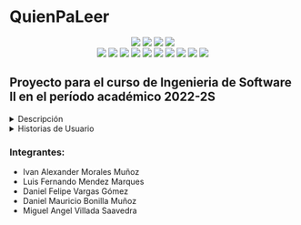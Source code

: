 # QuienPaLeer

<p align="center">
    <span>
    <img src="https://img.shields.io/badge/MongoDB-4EA94B?style=for-the-badge&logo=mongodb&logoColor=white"/>
    <img src="https://img.shields.io/badge/Express.js-000000?style=for-the-badge&logo=express&logoColor=white"/>
    <img src="https://img.shields.io/badge/React-20232A?style=for-the-badge&logo=react&logoColor=61DAFB"/>
    <img src="https://img.shields.io/badge/Node.js-339933?style=for-the-badge&logo=nodedotjs&logoColor=white"/>
   </span> 
   </br>
   <img src="https://img.shields.io/badge/firebase-ffca28?style=for-the-badge&logo=firebase&logoColor=black"/>
   <img src="https://img.shields.io/badge/Bootstrap-563D7C?style=for-the-badge&logo=bootstrap&logoColor=white"/>
   <img src="https://img.shields.io/badge/GitHub-100000?style=for-the-badge&logo=github&logoColor=white"/>
   <img src="https://img.shields.io/badge/Jira-0052CC?style=for-the-badge&logo=Jira&logoColor=white"/>
   <img src="https://img.shields.io/badge/Jest-C21325?style=for-the-badge&logo=jest&logoColor=white"/>
   <img src="https://img.shields.io/badge/JSS-F7DF1E?style=for-the-badge&logo=JSS&logoColor=white"/>
   <img src="https://img.shields.io/badge/HTML5-E34F26?style=for-the-badge&logo=html5&logoColor=white"/>
   <img src="https://img.shields.io/badge/CSS3-1572B6?style=for-the-badge&logo=css3&logoColor=white"/>
   <img src="https://img.shields.io/badge/json-5E5C5C?style=for-the-badge&logo=json&logoColor=white"/>
   <img src="https://img.shields.io/badge/Postman-FF6C37?style=for-the-badge&logo=Postman&logoColor=white"/>
   
</p>

## Proyecto para el curso de Ingenieria de Software ll en el período académico 2022-2S

<details>
  <summary>Descripción</summary>
  <br>
  QuienPa’Leer es una aplicación web que busca establecer un canal de comunicación entre fanáticos de la lectura para la venta/compra, donación e intercambio, opiniones, planificación de eventos, y recomendaciones de libros.
</details>

<details>
  <summary>Historias de Usuario</summary>
  </br>
      <table>
      <tr>
        <th>Historia de Usuario</th>
        <th>Estado</th>
      </tr>
      <tr>
        <td>Inicio de Sesión</td>
        <td>:white_check_mark:</td>
      </tr>
      <tr>
        <td>Registro de Usuario</td>
        <td>:white_check_mark:</td>
      </tr>
      <tr>
        <td>Visualización de Chats</td>
        <td>:white_check_mark:</td>
      </tr>
      <tr>
        <td>Eliminar Chats</td>
        <td>:white_check_mark:</td>
      </tr>
      <tr>
        <td>Opinión de Libros</td>
        <td>:white_check_mark:</td>
      </tr>
      <tr>
        <td>Creación de Eventos</td>
        <td>:white_check_mark:</td>
      </tr>
      <tr>
        <td>Visualizar Eventos</td>
        <td>:white_check_mark:</td>
      </tr>
      <tr>
        <td>Publicación Venta de Libros</td>
        <td>:white_check_mark:</td>
      </tr>
      <tr>
        <td>Visualización Venta de Libros</td>
        <td>:white_check_mark:</td>
      </tr>
      <tr>
        <td>Publicación Intercambio de Libros</td>
        <td>:white_check_mark:</td>
      </tr>
      <tr>
        <td>Visualización Intercambio de Libros</td>
        <td>:white_check_mark:</td>
      </tr>
      <tr>
        <td>Publicación de Recomendación de Libros</td>
        <td>:white_check_mark:</td>
      </tr>
      <tr>
        <td>Visualizar Recomendación de Libros</td>
        <td>:white_check_mark:</td>
      </tr>
      <tr>
        <td>Votación Recomendación de Libros</td>
        <td>:white_check_mark:</td>
      </tr>
      <tr>
        <td>Búsqueda Específica Publicación</td>
        <td>:white_check_mark:</td>
      </tr>
      <tr>
        <td>Editar Publicación</td>
        <td>:white_check_mark:</td>
      </tr>
      <tr>
        <td>Visualizar Perfil</td>
        <td>:white_check_mark:</td>
      </tr>
      <tr>
        <td>Actualizar Perfil</td>
        <td>:white_check_mark:</td>
      </tr>
    </table>
</details>

### Integrantes:
<ul>
  <li>Ivan Alexander Morales Muñoz</li>
  <li>Luis Fernando Mendez Marques</li>
  <li>Daniel Felipe Vargas Gómez</li>
  <li>Daniel Mauricio Bonilla Muñoz</li>
  <li>Miguel Angel Villada Saavedra</li>
</ul>


